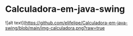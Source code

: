 # Calculadora-em-java-swing

![alt text](https://github.com/elifelipe/Calculadora-em-java-swing/blob/main/img-calculadora.png?raw=true

